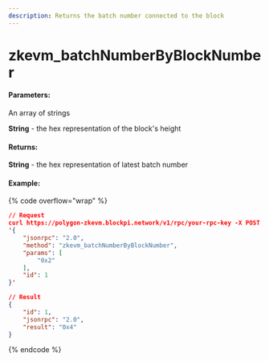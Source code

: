 ```yaml
---
description: Returns the batch number connected to the block
---
```


# zkevm\_batchNumberByBlockNumber

#### **Parameters:**

An array of strings&#x20;

**String** - the hex representation of the block's height

#### **Returns:**

**String** - the hex representation of latest batch number

#### Example:

{% code overflow="wrap" %}
```json
// Request
curl https://polygon-zkevm.blockpi.network/v1/rpc/your-rpc-key -X POST -H "Content-Type: application/json" --data 
'{
    "jsonrpc": "2.0",
    "method": "zkevm_batchNumberByBlockNumber",
    "params": [
        "0x2"
    ],
    "id": 1
}'

// Result
{
    "id": 1,
    "jsonrpc": "2.0",
    "result": "0x4"
}
```
{% endcode %}
